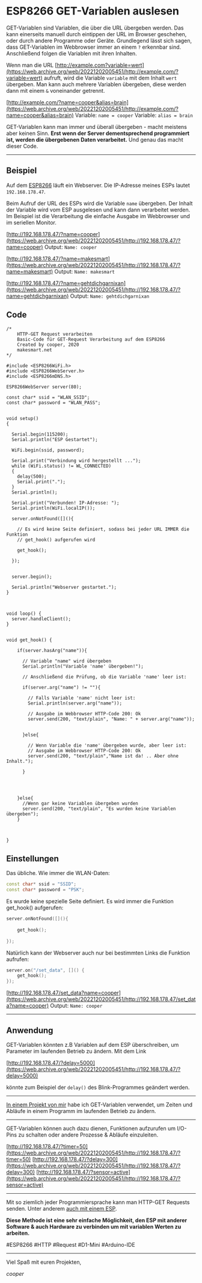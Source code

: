 # ESP8266 GET-Variablen auslesen

GET-Variablen sind Variablen, die über die URL übergeben werden. Das kann einerseits manuell durch eintippen der URL im Browser geschehen, oder durch andere Programme oder Geräte. Grundlegend lässt sich sagen, dass GET-Variablen im Webbrowser immer an einem `?` erkennbar sind. Anschließend folgen die Variablen mit ihren Inhalten.

Wenn man die URL [http://example.com?variable=wert](https://web.archive.org/web/20221202005451/http://example.com/?variable=wert) aufruft, wird die Variable `variable` mit dem Inhalt `wert` übergeben. Man kann auch mehrere Variablen übergeben, diese werden dann mit einem `&` voneinander getrennt.

[http://example.com/?name=cooper&alias=brain](https://web.archive.org/web/20221202005451/http://example.com/?name=cooper&alias=brain)
Variable: `name = cooper`
Variable: `alias = brain`

GET-Variablen kann man immer und überall übergeben - macht meistens aber keinen Sinn. **Erst wenn der Server dementsprechend programmiert ist, werden die übergebenen Daten verarbeitet.** Und genau das macht dieser Code.

------

##  Beispiel

Auf dem [ESP8266](https://web.archive.org/web/20221202005451/https://makesmart.shop/loadBasket/5uu5PEm-mLA) läuft ein Webserver. Die IP-Adresse meines ESPs lautet `192.168.178.47`.

Beim Aufruf der URL des ESPs wird die Variable `name` übergeben. Der Inhalt der Variable wird vom ESP ausgelesen und kann dann verarbeitet werden. Im Beispiel ist die Verarbeitung die einfache Ausgabe im Webbrowser und im seriellen Monitor.

[http://192.168.178.47/?name=cooper](https://web.archive.org/web/20221202005451/http://192.168.178.47/?name=cooper)
Output: `Name: cooper`

[http://192.168.178.47/?name=makesmart](https://web.archive.org/web/20221202005451/http://192.168.178.47/?name=makesmart)
Output: `Name: makesmart`

[http://192.168.178.47/?name=gehtdichgarnixan](https://web.archive.org/web/20221202005451/http://192.168.178.47/?name=gehtdichgarnixan)
Output: `Name: gehtdichgarnixan`

##  Code

```arduino
/*
    HTTP-GET Request verarbeiten
    Basic-Code für GET-Request Verarbeitung auf dem ESP8266
    Created by cooper, 2020
    makesmart.net
*/

#include <ESP8266WiFi.h>
#include <ESP8266WebServer.h>
#include <ESP8266mDNS.h>

ESP8266WebServer server(80);

const char* ssid = "WLAN_SSID";
const char* password = "WLAN_PASS";


void setup()
{

  Serial.begin(115200);
  Serial.println("ESP Gestartet");

  WiFi.begin(ssid, password);

  Serial.print("Verbindung wird hergestellt ...");
  while (WiFi.status() != WL_CONNECTED)
  {
    delay(500);
    Serial.print(".");
  }
  Serial.println();

  Serial.print("Verbunden! IP-Adresse: ");
  Serial.println(WiFi.localIP());

  server.onNotFound([](){

    // Es wird keine Seite definiert, sodass bei jeder URL IMMER die Funktion
    // get_hook() aufgerufen wird
    
    get_hook();
    
  });


  server.begin();
  
  Serial.println("Webserver gestartet.");
}



void loop() {
  server.handleClient();  
}


void get_hook() {

    if(server.hasArg("name")){

      // Variable "name" wird übergeben
      Serial.println("Variable 'name' übergeben!");

      // Anschließend die Prüfung, ob die Variable 'name' leer ist:
      
      if(server.arg("name") != ""){
        
        // Falls Variable 'name' nicht leer ist:
        Serial.println(server.arg("name"));
        
        // Ausgabe im Webbrowser HTTP-Code 200: Ok
        server.send(200, "text/plain", "Name: " + server.arg("name"));

        
      }else{
        
        // Wenn Variable die 'name' übergeben wurde, aber leer ist:
        // Ausgabe im Webbrowser HTTP-Code 200: Ok
        server.send(200, "text/plain","Name ist da! .. Aber ohne Inhalt.");  
        
      }
      


    
    }else{
      //Wenn gar keine Variablen übergeben wurden
      server.send(200, "text/plain", "Es wurden keine Variablen übergeben"); 
    }



}
```

##  Einstellungen

Das übliche. Wie immer die WLAN-Daten:

```c++
const char* ssid = "SSID";
const char* password = "PSK";
```

Es wurde keine spezielle Seite definiert. Es wird immer die Funktion get_hook() aufgerufen:

```c++
server.onNotFound([](){
    
    get_hook();
    
});
```

Natürlich kann der Webserver auch nur bei bestimmten Links die Funktion aufrufen:

```c++
server.on("/set_data", []() {
    get_hook();
});
```

[http://192.168.178.47/set_data?name=cooper](https://web.archive.org/web/20221202005451/http://192.168.178.47/set_data?name=cooper)
Output: `Name: cooper`

------

##  Anwendung

GET-Variablen könnten z.B Variablen auf dem ESP überschreiben, um Parameter im laufenden Betrieb zu ändern. Mit dem Link

[http://192.168.178.47/?delay=5000](https://web.archive.org/web/20221202005451/http://192.168.178.47/?delay=5000)

könnte zum Beispiel der `delay()` des Blink-Programmes geändert werden.

------

[In einem Projekt von mir](https://web.archive.org/web/20221202005451/https://my.makesmart.net/topic/30/mister-t-zitronentee-spender-diy) habe ich GET-Variablen verwendet, um Zeiten und Abläufe in einem Programm im laufenden Betrieb zu ändern.

------

GET-Variablen können auch dazu dienen, Funktionen aufzurufen um I/O-Pins zu schalten oder andere Prozesse & Abläufe einzuleiten.

[http://192.168.178.47/?timer=50](https://web.archive.org/web/20221202005451/http://192.168.178.47/?timer=50)
[http://192.168.178.47/?delay=300](https://web.archive.org/web/20221202005451/http://192.168.178.47/?delay=300)
[http://192.168.178.47/?sensor=active](https://web.archive.org/web/20221202005451/http://192.168.178.47/?sensor=active)

------

Mit so ziemlich jeder Programmiersprache kann man HTTP-GET Requests senden. Unter anderem [auch mit einem ESP](https://web.archive.org/web/20221202005451/https://my.makesmart.net/topic/67/esp8266-http-get-request).

**Diese Methode ist eine sehr einfache Möglichkeit, den ESP mit anderer Software & auch Hardware zu verbinden um mit variablen Werten zu arbeiten.**

\#ESP8266 #HTTP #Request #D1-Mini #Arduino-IDE

------

Viel Spaß mit euren Projekten,

*cooper*